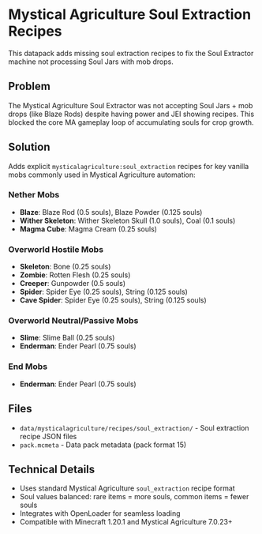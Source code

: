 # Mystical Agriculture Soul Extraction Recipes

This datapack adds missing soul extraction recipes to fix the Soul Extractor machine not processing Soul Jars with mob drops.

## Problem
The Mystical Agriculture Soul Extractor was not accepting Soul Jars + mob drops (like Blaze Rods) despite having power and JEI showing recipes. This blocked the core MA gameplay loop of accumulating souls for crop growth.

## Solution
Adds explicit `mysticalagriculture:soul_extraction` recipes for key vanilla mobs commonly used in Mystical Agriculture automation:

### Nether Mobs
- **Blaze**: Blaze Rod (0.5 souls), Blaze Powder (0.125 souls)
- **Wither Skeleton**: Wither Skeleton Skull (1.0 souls), Coal (0.1 souls)  
- **Magma Cube**: Magma Cream (0.25 souls)

### Overworld Hostile Mobs
- **Skeleton**: Bone (0.25 souls)
- **Zombie**: Rotten Flesh (0.25 souls)
- **Creeper**: Gunpowder (0.5 souls)
- **Spider**: Spider Eye (0.25 souls), String (0.125 souls)
- **Cave Spider**: Spider Eye (0.25 souls), String (0.125 souls)

### Overworld Neutral/Passive Mobs
- **Slime**: Slime Ball (0.25 souls)
- **Enderman**: Ender Pearl (0.75 souls)

### End Mobs
- **Enderman**: Ender Pearl (0.75 souls)

## Files
- `data/mysticalagriculture/recipes/soul_extraction/` - Soul extraction recipe JSON files
- `pack.mcmeta` - Data pack metadata (pack format 15)

## Technical Details
- Uses standard Mystical Agriculture `soul_extraction` recipe format
- Soul values balanced: rare items = more souls, common items = fewer souls
- Integrates with OpenLoader for seamless loading
- Compatible with Minecraft 1.20.1 and Mystical Agriculture 7.0.23+
